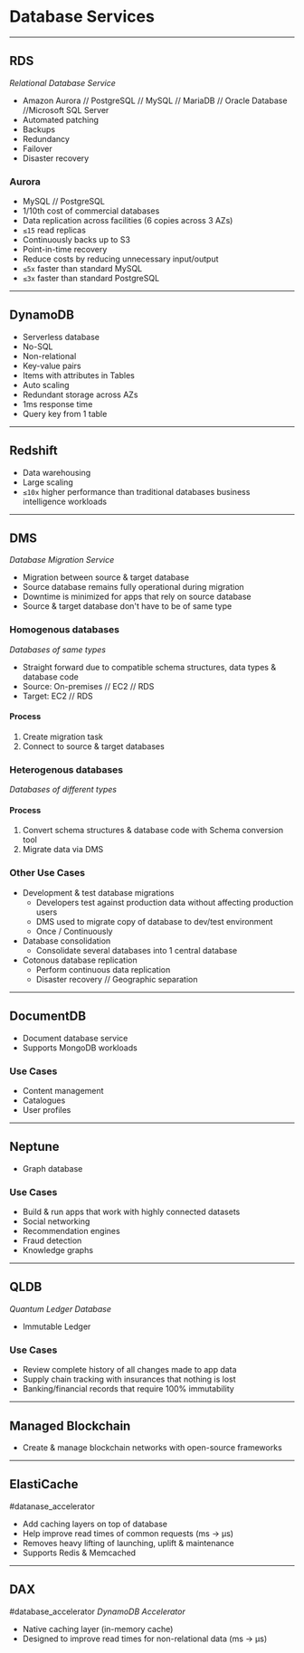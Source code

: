 # Database Services
___
## RDS
*Relational Database Service*
- Amazon Aurora // PostgreSQL // MySQL // MariaDB // Oracle Database //Microsoft SQL Server
- Automated patching
- Backups
- Redundancy
- Failover
- Disaster recovery
### Aurora
- MySQL // PostgreSQL
- 1/10th cost of commercial databases
- Data replication across facilities (6 copies across 3 AZs)
- `≤15` read replicas
- Continuously backs up to S3
- Point-in-time recovery
- Reduce costs by reducing unnecessary input/output
- `≤5x` faster than standard MySQL
- `≤3x` faster than standard PostgreSQL
___
## DynamoDB
- Serverless database
- No-SQL
- Non-relational
- Key-value pairs
- Items with attributes in Tables
- Auto scaling
- Redundant storage across AZs
- 1ms response time
- Query key from 1 table
___
## Redshift
- Data warehousing
- Large scaling
- `≤10x` higher performance than traditional databases business intelligence workloads
___
## DMS
*Database Migration Service*
- Migration between source & target database
- Source database remains fully operational during migration
- Downtime is minimized for apps that rely on source database
- Source & target database don't have to be of same type
### Homogenous databases
*Databases of same types*
- Straight forward due to compatible schema structures, data types & database code
- Source: On-premises // EC2 // RDS
- Target: EC2 // RDS
#### Process
1. Create migration task
2. Connect to source & target databases
### Heterogenous databases
*Databases of different types*
#### Process
1. Convert schema structures & database code with Schema conversion tool
2. Migrate data via DMS
### Other Use Cases
- Development & test database migrations
	- Developers test against production data without affecting production users
	- DMS used to migrate copy of database to dev/test environment
	- Once / Continuously
- Database consolidation
	- Consolidate several databases into 1 central database
- Cotonous database replication
	- Perform continuous data replication
	- Disaster recovery // Geographic separation
___
## DocumentDB
- Document database service
- Supports MongoDB workloads
### Use Cases
- Content management
- Catalogues
- User profiles
___
## Neptune
- Graph database
### Use Cases
- Build & run apps that work with highly connected datasets
- Social networking
- Recommendation engines
- Fraud detection
- Knowledge graphs
___
## QLDB
*Quantum Ledger Database*
- Immutable Ledger
### Use Cases
- Review complete history of all changes made to app data
- Supply chain tracking with insurances that nothing is lost
- Banking/financial records that require 100% immutability
___
## Managed Blockchain
- Create & manage blockchain networks with open-source frameworks
___
## ElastiCache
#datanase_accelerator
- Add caching layers on top of database
- Help improve read times of common requests (ms -> μs)
- Removes heavy lifting of launching, uplift & maintenance
- Supports Redis & Memcached
___
## DAX
#database_accelerator
*DynamoDB Accelerator*
- Native caching layer (in-memory cache)
- Designed to improve read times for non-relational data (ms -> μs)